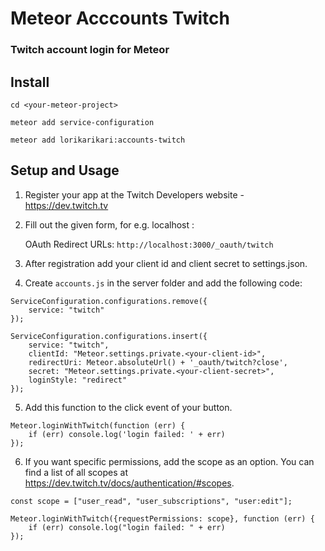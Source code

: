 # Meteor Acccounts Twitch

### Twitch account login for Meteor

## Install

`cd <your-meteor-project>`

`meteor add service-configuration`

`meteor add lorikarikari:accounts-twitch`

## Setup and Usage

1. Register your app at the Twitch Developers website - https://dev.twitch.tv

2. Fill out the given form, for e.g. localhost :

   OAuth Redirect URLs: `http://localhost:3000/_oauth/twitch`

3. After registration add your client id and client secret to settings.json.

4. Create `accounts.js` in the server folder and add the following code:

```
ServiceConfiguration.configurations.remove({
	service: "twitch"
});

ServiceConfiguration.configurations.insert({
	service: "twitch",
	clientId: "Meteor.settings.private.<your-client-id>",
	redirectUri: Meteor.absoluteUrl() + '_oauth/twitch?close',
	secret: "Meteor.settings.private.<your-client-secret>",
	loginStyle: "redirect"
});
```

5. Add this function to the click event of your button.

```
Meteor.loginWithTwitch(function (err) {
	if (err) console.log('login failed: ' + err)
});
```

6. If you want specific permissions, add the scope as an option.
   You can find a list of all scopes at https://dev.twitch.tv/docs/authentication/#scopes.

```
const scope = ["user_read", "user_subscriptions", "user:edit"];

Meteor.loginWithTwitch({requestPermissions: scope}, function (err) {
	if (err) console.log("login failed: " + err)
});
```
